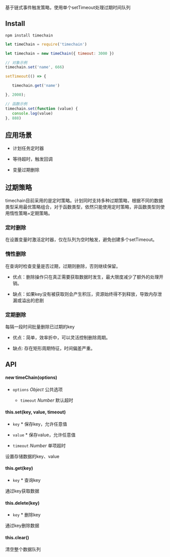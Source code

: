 
基于链式事件触发策略，使用单个setTimeout处理过期时间队列

## Install

```
npm install timechain
```


```js
let timeChain = require('timechain')

let timechain = new timeChain({ timeout: 3000 })

// 对象示例
timechain.set('name', 666)

setTimeout(() => {

   timechain.get('name')

}, 2000);

// 函数示例
timechain.set(function (value) {
   console.log(value)
}, 888)
```

## 应用场景

* 计划任务定时器

* 等待超时，触发回调

* 变量过期删除


## 过期策略

timechain目前采用的是定时策略。计划同时支持多种过期策略，根据不同的数据类型采用最优策略组合，对于函数类型，依然只能使用定时策略，非函数类型则使用惰性策略+定期策略。


### 定时删除

在设置变量时激活定时器，仅在队列为空时触发，避免创建多个setTimeout。


### 惰性删除

在查询时检查变量是否过期，过期则删除，否则继续保留。

   * 优点：删除操作只在真正需要获取数据时发生，最大限度减少了额外的处理开销。
   
   * 缺点：如果key没有被获取则会产生积压，资源始终得不到释放，导致内存泄漏或溢出的悲剧


### 定期删除

每隔一段时间批量删除已过期的key

   * 优点：简单，效率折中，可以灵活控制删除周期。

   * 缺点: 存在矩形周期特征，时间偏差严重。


## API

#### new timeChain(options)

* `options` *Object* 公共选项

   * `timeout` *Number* 默认超时


#### this.set(key, value, timeout)

* `key` * 保存key，允许任意值

* `value` * 保存value，允许任意值

* `timeout` *Number* 单项超时

设置存储数据的key、value


#### this.get(key)

* `key` * 查询key

通过key获取数据

#### this.delete(key)

* `key` * 删除key

通过key删除数据

#### this.clear()

清空整个数据队列